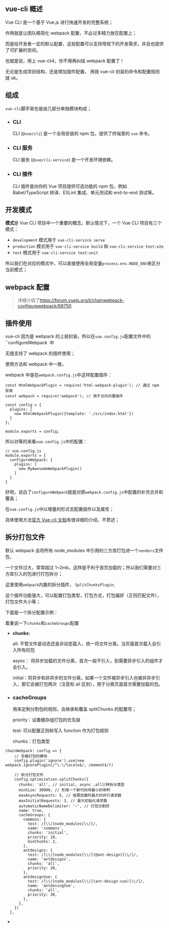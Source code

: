 ## vue-cli 概述

Vue CLI 是一个基于 Vue.js 进行快速开发的完整系统；

作用就是让团队精简化 webpack 配置，不必过多精力放在配置上；

而是给开发者一定的默认配置，这些配置可以支持常规下的开发需求，并且也提供了可扩展的空间。

也就是说，用上 vue-cli4，你不用再纠结 webpack 配置了！

无论是生成项目结构，还是增加插件配置， 用我 vue-cli 封装的命令和配置规则就 ok。

## 组成

`vue-cli`脚手架也是由几部分单独模块构成；

- ### CLI

  CLI (`@vue/cli`) 是一个全局安装的 npm 包，提供了终端里的 `vue` 命令。

- ### CLI 服务

  CLI 服务 (`@vue/cli-service`) 是一个开发环境依赖。

- ### CLI 插件

  CLI 插件是向你的 Vue 项目提供可选功能的 npm 包，例如 Babel/TypeScript 转译、ESLint 集成、单元测试和 end-to-end 测试等。

## 开发模式

**模式**是 Vue CLI 项目中一个重要的概念。默认情况下，一个 Vue CLI 项目有三个模式：

- `development` 模式用于 `vue-cli-service serve`
- `production` 模式用于 `vue-cli-service build` 和 `vue-cli-service test:e2e`
- `test` 模式用于 `vue-cli-service test:unit`

所以我们在对应的模式中，可以直接使用全局变量`process.env.NODE_ENV`来区分当前模式；

## webpack 配置

> 详细介绍了<https://forum.vuejs.org/t/chainwebpack-configurewebpack/68750>

## 插件使用

vue-cli 因为是 webpack 的上层封装，所以在`vue.config.js`配置文件中的``configureWebpack` `中

无缝支持了 webpack 的插件使用；

使用方法和 webpack 中一致，

webpack 中是在`webpack.config.js`中这样配置插件：

```
const HtmlWebpackPlugin = require('html-webpack-plugin'); // 通过 npm 安装
const webpack = require('webpack'); // 用于访问内置插件

const config = {
  plugins: [
    new HtmlWebpackPlugin({template: './src/index.html'})
  ]
};

module.exports = config;
```

所以对等的来看`vue.config.js`中的配置：

```
// vue.config.js
module.exports = {
  configureWebpack: {
    plugins: [
      new MyAwesomeWebpackPlugin()
    ]
  }
}
```

好吧，说白了`configureWebpack`就是对原`webpack.config.js`中配置的补充合并和覆盖；

在`vue.config.js`中以增量的形式去配置插件以及属性；

具体使用方法[官方 Vue-cli 文档](https://cli.vuejs.org/zh/guide/webpack.html#%E7%AE%80%E5%8D%95%E7%9A%84%E9%85%8D%E7%BD%AE%E6%96%B9%E5%BC%8F)有很详细的介绍，不赘述；

## 拆分打包文件

默认 webpack 会将所有 node_modules 中引用的三方库打包进一个`vendors`文件包，

一个文件过大，常常超过 1~2mb，这样是不利于首页加载的；所以我们需要对三方库引入的包进行打包拆分；

这里使用`webpack`内置的拆分插件， `SplitChunksPlugin`;

这个插件功能强大，可以配置打包类型，打包方式，打包偏好（正则匹配文件），打包文件大小等；

下面是一个拆分配置示例：

着重说一下`chunks`和`cacheGroups`配置

- **chunks:**

  all: 不管文件是动态还是非动态载入，统一将文件分离。当页面首次载入会引入所有的包

  async： 将异步加载的文件分离，首次一般不引入，到需要异步引入的组件才会引入。

  initial：将异步和非异步的文件分离，如果一个文件被异步引入也被非异步引入，那它会被打包两次（注意和 all 区别），用于分离页面首次需要加载的包。

- ### cacheGroups

  用来定制分割包的规则，会继承和覆盖 splitChunks 的配置项；

  priority：设置缓存组打包的优先级

  test: 可以配置正则和写入 function 作为打包规则

  chunks：打包类型

```
chainWebpack: config => {
    // 忽略打包的模块
    config.plugin('ignore').use(new webpack.IgnorePlugin(/^\.\/locale$/, /moment$/))

    // 拆分打包文件
    config.optimization.splitChunks({
      chunks: 'all', // initial, async ,all三种拆分类型
      minSize: 30000, // 形成一个新代码块最小的体积
      maxAsyncRequests: 5, // 按需加载时最大的并行请求数
      maxInitialRequests: 3, // 最大初始化请求数
      automaticNameDelimiter: '~', // 打包分割符
      name: true,
      cacheGroups: {
        commons: {
          test: /[\\/]node_modules[\\/]/,
          name: 'commons',
          chunks: 'initial',
          priority: 10,
          minChunks: 2,
        },
        antdesigns: {
          test: /[\\/]node_modules[\\/](@ant-design)[\\/]/,
          name: 'antdesigns',
          chunks: 'all',
          priority: 20,
        },
        antdesignVue: {
          test: /[\\/]node_modules[\\/](ant-design-vue)[\\/]/,
          name: 'antdesingVue',
          chunks: 'all',
          priority: 30,
        },
      },
    })
  },
```

-
